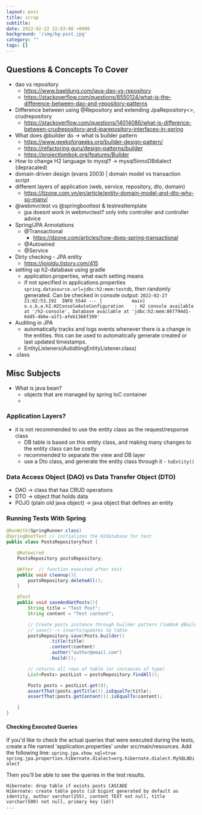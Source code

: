```yaml
---
layout: post
title: scrap
subtitle: 
date: 2022-02-22 22:03:00 +0900
background: '/img/bg-post.jpg'
category: ""
tags: []
---
```


## Questions & Concepts To Cover
* dao vs repository
    * https://www.baeldung.com/java-dao-vs-repository
    * https://stackoverflow.com/questions/8550124/what-is-the-difference-between-dao-and-repository-patterns
* Difference between using @Repository and extending JpaRepository<>, crudrepository
    * https://stackoverflow.com/questions/14014086/what-is-difference-between-crudrepository-and-jparepository-interfaces-in-spring
* What does @builder do -> what is builder pattern
    * https://www.geeksforgeeks.org/builder-design-pattern/
    * https://refactoring.guru/design-patterns/builder
    * https://projectlombok.org/features/Builder
* How to change H2 language to mysql? -> mysql5innoDBdialect (depracated)
* domain-driven design (evans 2003) | domain model vs transaction script
* different layers of application (web, service, repository, dto, domain)
    * https://itzone.com.vn/en/article/entity-domain-model-and-dto-why-so-many/
* @webmvctest vs @springboottest & testresttemplate
    * jpa doesnt work in webmvctest? only inits controller and controller advice
* Spring/JPA Annotations 
    * @Transactional
        * https://dzone.com/articles/how-does-spring-transactional
    * @Autowired
    * @Service
* Dirty checking - JPA entity
    * https://jojoldu.tistory.com/415
* setting up h2-database using gradle
    * application.properties, what each setting means
    * if not specified in applications.properties `spring.datasource.url=jdbc:h2:mem:testdb`, then randomly generated. Can be checked in console output: `2022-02-27 21:02:53.192  INFO 5544 --- [           main] o.s.b.a.h2.H2ConsoleAutoConfiguration    : H2 console available at '/h2-console'. Database available at 'jdbc:h2:mem:867794d1-6dd5-4b6e-a1f1-afeb1368f399'`
* Auditing in JPA
    * automatically tracks and logs events whenever there is a change in the entities. this can be used to automatically generate created or last updated timestamps. 
    * EntityListeners(AutiditingEntityListener.class)
* .class



## Misc Subjects
* What is java bean?
    * objects that are managed by spring IoC container
    * 

### Application Layers?
* it is not recommended to use the entity class as the request/response class
    * DB table is based on this entity class, and making many changes to the entity class can be costly
    * recommended to separate the view and DB layer
    * use a Dto class, and generate the entity class through it - `toEntity()`



### Data Access Object (DAO) vs Data Transfer Object (DTO)
* DAO -> class that has CRUD operations
* DTO -> object that holds data
* POJO (plain old java object) -> java object that defines an entity

### Running Tests With Spring
```java
@RunWith(SpringRunner.class)
@SpringBootTest // initializes the H2database for test
public class PostsRepositoryTest {

    @Autowired
    PostsRepository postsRepository;

    @After  // function executed after test
    public void cleanup(){
        postsRepository.deleteAll();
    }

    @Test
    public void saveAndGetPosts(){
        String title = "Test Post";
        String content = "Test content";

        // Create posts instance through builder pattern (lombok @Builder)
        // save() -> inserts/updates to table
        postsRepository.save(Posts.builder()
                .title(title)
                .content(content)
                .author("author@email.com")
                .build());

        // returns all rows of table (or instances of type)
        List<Posts> postList = postsRepository.findAll();

        Posts posts = postList.get(0);
        assertThat(posts.getTitle()).isEqualTo(title);
        assertThat(posts.getContent()).isEqualTo(content);

    }
}
```

#### Checking Executed Queries
If you'd like to check the actual queries that were executed during the tests, create a file named 'application.properties' under src/main/resources.
Add the following line:
`spring.jpa.show_sql=true`
`spring.jpa.properties.hibernate.dialect=org.hibernate.dialect.MySQL8Dialect`

Then you'll be able to see the queries in the test results.
```shell
Hibernate: drop table if exists posts CASCADE 
Hibernate: create table posts (id bigint generated by default as identity, author varchar(255), content TEXT not null, title varchar(500) not null, primary key (id))
...
```


